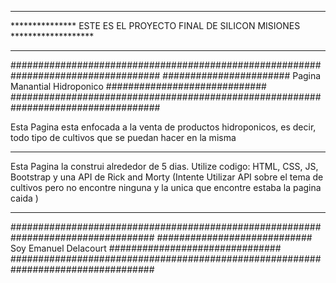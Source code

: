 

*********************************************************************************
*************** ESTE ES EL PROYECTO FINAL DE SILICON MISIONES *******************
*********************************************************************************

###################################################################################
#######################  Pagina Manantial Hidroponico #############################
###################################################################################

Esta Pagina esta enfocada a la venta de productos hidroponicos, es decir, todo tipo de cultivos que se puedan hacer en la misma

*******************************************************************************************************************************

Esta Pagina la construi alrededor de 5 dias. 
Utilize codigo: HTML, CSS, JS, Bootstrap y una API de Rick and Morty (Intente Utilizar API sobre el tema de cultivos pero no encontre ninguna y la unica que encontre estaba la pagina caida  )

*******************************************************************************************************************************

##################################################################################
############################ Soy Emanuel Delacourt ###############################
##################################################################################

